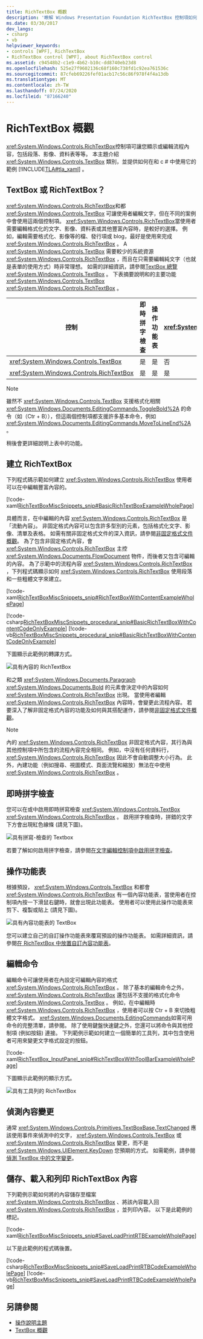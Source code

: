```yaml
---
title: RichTextBox 概觀
description: '瞭解 Windows Presentation Foundation RichTextBox 控制項如何讓使用者顯示或編輯文字、影像和資料表這類內容。 請參閱 XAML 和 c # 範例。'
ms.date: 03/30/2017
dev_langs:
- csharp
- vb
helpviewer_keywords:
- controls [WPF], RichTextBox
- RichTextBox control [WPF], about RichTextBox control
ms.assetid: c94548b2-c1e9-4b62-b10c-dd8740eb23d8
ms.openlocfilehash: 525e27f9602136c68f160c738fd1c92ea761536c
ms.sourcegitcommit: 87cfeb69226fef01acb17c56c86f978f4f4a13db
ms.translationtype: MT
ms.contentlocale: zh-TW
ms.lasthandoff: 07/24/2020
ms.locfileid: "87166240"
---
```

# <a name="richtextbox-overview"></a>RichTextBox 概觀

<xref:System.Windows.Controls.RichTextBox>控制項可讓您顯示或編輯流程內容，包括段落、影像、資料表等等。 本主題介紹 <xref:System.Windows.Controls.TextBox> 類別，並提供如何在和 c # 中使用它的範例 [!INCLUDE[TLA#tla_xaml](../../../../includes/tlasharptla-xaml-md.md)] 。

<a name="textbox_or_richtextbox"></a>

## <a name="textbox-or-richtextbox"></a>TextBox 或 RichTextBox？

<xref:System.Windows.Controls.RichTextBox>和都 <xref:System.Windows.Controls.TextBox> 可讓使用者編輯文字，但在不同的案例中會使用這兩個控制項。 <xref:System.Windows.Controls.RichTextBox>當使用者需要編輯格式化的文字、影像、資料表或其他豐富內容時，是較好的選擇。 例如，編輯需要格式化、影像等的檔、發行項或 blog，最好是使用來完成 <xref:System.Windows.Controls.RichTextBox> 。 A <xref:System.Windows.Controls.TextBox> 需要較少的系統資源 <xref:System.Windows.Controls.RichTextBox> ，而且在只需要編輯純文字（也就是表單的使用方式）時非常理想。 如需的詳細資訊，請參閱[TextBox 總覽](textbox-overview.md) <xref:System.Windows.Controls.TextBox> 。 下表摘要說明和的主要功能 <xref:System.Windows.Controls.TextBox> <xref:System.Windows.Controls.RichTextBox> 。

|控制|即時拼字檢查|操作功能表|格式化命令，例如 <xref:System.Windows.Documents.EditingCommands.ToggleBold%2A> （Ctr + B）|<xref:System.Windows.Documents.FlowDocument>影像、段落、資料表等內容|
|-------------|------------------------------|------------------|------------------------------------------------------------------------------------------------------------------------------------------------------------------------------------------------------|--------------------------------------------------------------------------------------------------------------------------------------------------------------------------------------------------|
|<xref:System.Windows.Controls.TextBox>|是|是|否|不會。|
|<xref:System.Windows.Controls.RichTextBox>|是|是|是|是|

> [!NOTE]
> 雖然不 <xref:System.Windows.Controls.TextBox> 支援格式化相關 <xref:System.Windows.Documents.EditingCommands.ToggleBold%2A> 的命令（如（Ctr + B）），但這兩個控制項都支援許多基本命令，例如 <xref:System.Windows.Documents.EditingCommands.MoveToLineEnd%2A> 。

稍後會更詳細說明上表中的功能。

<a name="creating_a_richtextbox"></a>

## <a name="creating-a-richtextbox"></a>建立 RichTextBox

下列程式碼示範如何建立 <xref:System.Windows.Controls.RichTextBox> 使用者可以在中編輯豐富內容的。

[!code-xaml[RichTextBoxMiscSnippets_snip#BasicRichTextBoxExampleWholePage](~/samples/snippets/csharp/VS_Snippets_Wpf/RichTextBoxMiscSnippets_snip/CSharp/BasicRichTextBoxExample.xaml#basicrichtextboxexamplewholepage)]

具體而言，在中編輯的內容 <xref:System.Windows.Controls.RichTextBox> 是「流動內容」。 非固定格式內容可以包含許多型別的元素，包括格式化文字、影像、清單及表格。 如需有關非固定格式文件的深入資訊，請參閱[非固定格式文件概觀](../advanced/flow-document-overview.md)。 為了包含非固定格式內容，會 <xref:System.Windows.Controls.RichTextBox> 主控 <xref:System.Windows.Documents.FlowDocument> 物件，而後者又包含可編輯的內容。 為了示範中的流程內容 <xref:System.Windows.Controls.RichTextBox> ，下列程式碼顯示如何 <xref:System.Windows.Controls.RichTextBox> 使用段落和一些粗體文字來建立。

[!code-xaml[RichTextBoxMiscSnippets_snip#RichTextBoxWithContentExampleWholePage](~/samples/snippets/csharp/VS_Snippets_Wpf/RichTextBoxMiscSnippets_snip/CSharp/RichTextBoxWithContentExample.xaml#richtextboxwithcontentexamplewholepage)]

[!code-csharp[RichTextBoxMiscSnippets_procedural_snip#BasicRichTextBoxWithContentCodeOnlyExample](~/samples/snippets/csharp/VS_Snippets_Wpf/RichTextBoxMiscSnippets_procedural_snip/CSharp/BasicRichTextBoxWithContentExample.cs#basicrichtextboxwithcontentcodeonlyexample)]
[!code-vb[RichTextBoxMiscSnippets_procedural_snip#BasicRichTextBoxWithContentCodeOnlyExample](~/samples/snippets/visualbasic/VS_Snippets_Wpf/RichTextBoxMiscSnippets_procedural_snip/visualbasic/basicrichtextboxwithcontentexample.vb#basicrichtextboxwithcontentcodeonlyexample)]

下圖顯示此範例的轉譯方式。

![具有內容的 RichTextBox](./media/editing-richtextbox-with-content.png "Editing_RichTextBox_with_Content")

和之類 <xref:System.Windows.Documents.Paragraph> <xref:System.Windows.Documents.Bold> 的元素會決定中的內容如何 <xref:System.Windows.Controls.RichTextBox> 出現。 當使用者編輯 <xref:System.Windows.Controls.RichTextBox> 內容時，會變更此流程內容。 若要深入了解非固定格式內容的功能及如何與其搭配運作，請參閱[非固定格式文件概觀](../advanced/flow-document-overview.md)。

> [!NOTE]
> 內的 <xref:System.Windows.Controls.RichTextBox> 非固定格式內容，其行為與其他控制項中所包含的流程內容完全相同。 例如，中沒有任何資料行， <xref:System.Windows.Controls.RichTextBox> 因此不會自動調整大小行為。 此外，內建功能（例如搜尋、視圖模式、頁面流覽和縮放）無法在中使用 <xref:System.Windows.Controls.RichTextBox> 。

<a name="realtime_spellechecking"></a>

## <a name="real-time-spell-checking"></a>即時拼字檢查

您可以在或中啟用即時拼寫檢查 <xref:System.Windows.Controls.TextBox> <xref:System.Windows.Controls.RichTextBox> 。 啟用拼字檢查時，拼錯的文字下方會出現紅色線條 (請見下圖)。

![具有拼寫&#45;檢查的 Textbox](./media/editing-textbox-with-spellchecking.png "Editing_TextBox_with_Spellchecking")

若要了解如何啟用拼字檢查，請參閱[在文字編輯控制項中啟用拼字檢查](how-to-enable-spell-checking-in-a-text-editing-control.md)。

<a name="context_menu"></a>

## <a name="context-menu"></a>操作功能表

根據預設， <xref:System.Windows.Controls.TextBox> 和都會 <xref:System.Windows.Controls.RichTextBox> 有一個內容功能表，當使用者在控制項內按一下滑鼠右鍵時，就會出現此功能表。 使用者可以使用此操作功能表來剪下、複製或貼上 (請見下圖)。

![具有內容功能表的 TextBox](./media/editing-textbox-with-context-menu.png "Editing_TextBox_with_CoNtext_Menu")

您可以建立自己的自訂操作功能表來覆寫預設的操作功能表。 如需詳細資訊，請參閱[在 RichTextBox 中放置自訂內容功能表](how-to-position-a-custom-context-menu-in-a-richtextbox.md)。

<a name="detect_when_content_changes"></a>

## <a name="editing-commands"></a>編輯命令

編輯命令可讓使用者在內設定可編輯內容的格式 <xref:System.Windows.Controls.RichTextBox> 。 除了基本的編輯命令之外， <xref:System.Windows.Controls.RichTextBox> 還包括不支援的格式化命令 <xref:System.Windows.Controls.TextBox> 。 例如，在中編輯時 <xref:System.Windows.Controls.RichTextBox> ，使用者可以按 Ctr + B 來切換粗體文字格式。 <xref:System.Windows.Documents.EditingCommands>如需可用命令的完整清單，請參閱。 除了使用鍵盤快速鍵之外，您還可以將命令與其他控制項 (例如按鈕) 連接。 下列範例示範如何建立一個簡單的工具列，其中包含使用者可用來變更文字格式設定的按鈕。

[!code-xaml[RichTextBox_InputPanel_snip#RichTextBoxWithToolBarExampleWholePage](~/samples/snippets/csharp/VS_Snippets_Wpf/RichTextBox_InputPanel_snip/CS/Window1.xaml#richtextboxwithtoolbarexamplewholepage)]

下圖顯示此範例的顯示方式。

![具有工具列的 RichTextBox](./media/editing-richtextbox-with-toobar.gif "Editing_RichTextBox_with_TooBar")

<a name="editing_commands"></a>

## <a name="detect-when-content-changes"></a>偵測內容變更

通常 <xref:System.Windows.Controls.Primitives.TextBoxBase.TextChanged> 應該使用事件來偵測中的文字， <xref:System.Windows.Controls.TextBox> 或 <xref:System.Windows.Controls.RichTextBox> 變更，而不是 <xref:System.Windows.UIElement.KeyDown> 您預期的方式。 如需範例，請參閱[偵測 TextBox 中的文字變更](how-to-detect-when-text-in-a-textbox-has-changed.md)。

<a name="save_load_and_print_richtextbox_content"></a>

## <a name="save-load-and-print-richtextbox-content"></a>儲存、載入和列印 RichTextBox 內容

下列範例示範如何將的內容儲存至檔案 <xref:System.Windows.Controls.RichTextBox> 、將該內容載入回 <xref:System.Windows.Controls.RichTextBox> ，並列印內容。 以下是此範例的標記。

[!code-xaml[RichTextBoxMiscSnippets_snip#SaveLoadPrintRTBExampleWholePage](~/samples/snippets/csharp/VS_Snippets_Wpf/RichTextBoxMiscSnippets_snip/CSharp/SaveLoadPrintRTB.xaml#saveloadprintrtbexamplewholepage)]

以下是此範例的程式碼後置。

[!code-csharp[RichTextBoxMiscSnippets_snip#SaveLoadPrintRTBCodeExampleWholePage](~/samples/snippets/csharp/VS_Snippets_Wpf/RichTextBoxMiscSnippets_snip/CSharp/SaveLoadPrintRTB.xaml.cs#saveloadprintrtbcodeexamplewholepage)]
[!code-vb[RichTextBoxMiscSnippets_snip#SaveLoadPrintRTBCodeExampleWholePage](~/samples/snippets/visualbasic/VS_Snippets_Wpf/RichTextBoxMiscSnippets_snip/VisualBasic/SaveLoadPrintRTB.xaml.vb#saveloadprintrtbcodeexamplewholepage)]

## <a name="see-also"></a>另請參閱

- [操作說明主題](richtextbox-how-to-topics.md)
- [TextBox 概觀](textbox-overview.md)
